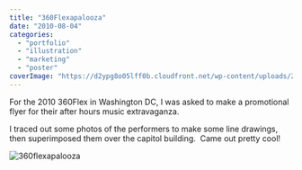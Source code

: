```yaml
---
title: "360Flexapalooza"
date: "2010-08-04"
categories:
  - "portfolio"
  - "illustration"
  - "marketing"
  - "poster"
coverImage: "https://d2ypg8o05lff0b.cloudfront.net/wp-content/uploads/2011/08/360flexapalooza.jpg"
---
```


For the 2010 360Flex in Washington DC, I was asked to make a promotional flyer for their after hours music extravaganza.

I traced out some photos of the performers to make some line drawings, then superimposed them over the capitol building.  Came out pretty cool!

![360flexapalooza](https://d2ypg8o05lff0b.cloudfront.net/wp-content/uploads/2011/08/360flexapalooza.jpg)
